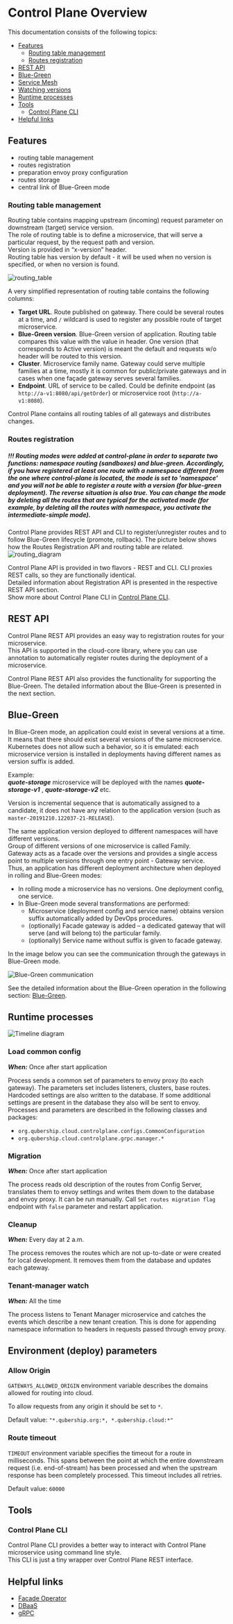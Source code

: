 [//]: ![logo](img/logo.png)
# Control Plane Overview

This documentation consists of the following topics:

* [Features](#features)
    * [Routing table management](#routing-table-management)
    * [Routes registration](#routes-registration)
* [REST API](#rest-api)
* [Blue-Green](#blue-green)
* [Service Mesh](./docs/mesh)
* [Watching versions](/docs/watch.md)
* [Runtime processes](#runtime-processes)
* [Tools](#tools)
    * [Control Plane CLI](#control-plane-cli)
* [Helpful links](#helpful-links)

## Features

* routing table management
* routes registration
* preparation envoy proxy configuration
* routes storage
* central link of Blue-Green mode

### Routing table management

Routing table contains mapping upstream (incoming) request parameter on downstream (target) service version.  
The role of routing table is to define a microservice, that will serve a particular request, by the request path and version.    
Version is provided in “x-version” header.  
Routing table has version by default - it will be used when no version is specified, or when no version is found.

![routing_table](img/routing_table.png)

A very simplified representation of routing table contains the following columns:
* **Target URL**. Route published on gateway. There could be several routes at a time, and `/` wildcard is used to register any possible route of target microservice.
* **Blue-Green version**. Blue-Green version of application. Routing table compares this value with the value in header.  One version (that corresponds to Active version) is meant the default and requests w/o header will be routed to this version.
* **Cluster**. Microservice family name. Gateway could serve multiple families at a time, mostly it is common for public/private gateways and in cases when one façade gateway serves several families.
* **Endpoint**. URL of service to be called. Could be definite endpoint (as `http://a-v1:8080/api/getOrder`) or microservice root (`http://a-v1:8080`).

Control Plane contains all routing tables of all gateways and distributes changes.

### Routes registration

##### !!! Routing modes were added at control-plane in order to separate two functions: namespace routing (sandboxes) and blue-green. Accordingly, if you have registered at least one route with a namespace different from the one where control-plane is located, the mode is set to 'namespace' and you will not be able to register a route with a version (for blue-green deployment). The reverse situation is also true. You can change the mode by deleting all the routes that are typical for the activated mode (for example, by deleting all the routes with namespace, you activate the intermediate-simple mode).

Control Plane provides REST API and CLI to register/unregister routes and to follow Blue-Green lifecycle (promote, rollback).
The picture below shows how the Routes Registration API and routing table are related.  
![routing_diagram](img/routing_diagram.png)

Control Plane API is provided in two flavors - REST and CLI. CLI proxies REST calls, so they are functionally identical.     
Detailed information about Registration API is presented in the respective REST API section.  
Show more about Control Plane CLI in [Control Plane CLI](#control-plane-cli).

##  REST API

Control Plane REST API provides an easy way to registration routes for your microservice.  
This API is supported in the cloud-core library, where you can use annotation to automatically register routes during the deployment of a microservice.  

Control Plane REST API  also provides the functionality for supporting the Blue-Green. The detailed information about the Blue-Green is presented in the next section.

##  Blue-Green

In Blue-Green mode, an application could exist in several versions at a time. It means that there should exist several versions of the same microservice.  
Kubernetes does not allow such a behavior, so it is emulated: each microservice version is installed in deployments having different names as version suffix is added.

Example:  
**_quote-storage_** microservice will be deployed with the names **_quote-storage-v1_** , **_quote-storage-v2_** etc.

Version is incremental sequence that is automatically assigned to a candidate, it does not have any relation to the application version (such as `master-20191210.122037-21-RELEASE`).

The same application version deployed to different namespaces will have different versions.  
Group of different versions of one microservice is called Family.  
Gateway acts as a facade over the versions and provides a single access point to multiple versions through one entry point - Gateway service.  
Thus, an application has different deployment architecture when deployed in rolling and Blue-Green modes:
* In rolling mode a microservice has no versions. One deployment config, one service.
* In Blue-Green mode several transformations are performed:
    * Microservice (deployment config and service name) obtains version suffix automatically added by DevOps procedures.
    * (optionally) Facade gateway is added – a dedicated gateway that will serve (and will belong to) the particular family.
    * (optionally) Service name without suffix is given to facade gateway.

In the image below you can see the communication through the gateways in Blue-Green mode.

![Blue-Green communication](img/bluegreen-arch.png)

See the detailed information about the Blue-Green operation in the following section: [Blue-Green](/docs/bluegreen.md).

## Runtime processes

![Timeline diagram](img/time-line-diagram.png)

### Load common config

***When:*** Once after start application

Process sends a common set of parameters to envoy proxy (to each gateway). The parameters set includes listeners, clusters, base routes.
Hardcoded settings are also written to the database. If some additional settings are present in the database they also will be sent to envoy.
Processes and parameters are described in the following classes and packages:
* `org.qubership.cloud.controlplane.configs.CommonConfiguration`
* `org.qubership.cloud.controlplane.grpc.manager.*`

### Migration

***When:*** Once after start application

The process reads old description of the routes from Config Server, translates them to envoy settings and writes them down to the database and envoy proxy.
It can be run manually. Call `Set routes migration flag` endpoint with `false` parameter and restart application.

### Cleanup

***When:*** Every day at 2 a.m.

The process removes the routes which are not up-to-date or were created for local development. It removes them from the database and updates each gateway.

### Tenant-manager watch

***When:*** All the time

The process listens to Tenant Manager microservice and catches the events which describe a new tenant creation. This is done for appending namespace information to headers in requests passed through envoy proxy.

## Environment (deploy) parameters

### Allow Origin

`GATEWAYS_ALLOWED_ORIGIN` environment variable describes the domains allowed for routing into cloud.

To allow requests from any origin it should be set to `*`.

Default value: `"*.qubership.org:*, *.qubership.cloud:*"`

### Route timeout

`TIMEOUT` environment variable specifies the timeout for a route in milliseconds. This spans between the point at which the entire downstream request (i.e. end-of-stream) has been processed and when the upstream response has been completely processed. This timeout includes all retries.

Default value: `60000`

##  Tools

### Control Plane CLI

Control Plane CLI provides a better way to interact with Control Plane microservice using command line style.  
This CLI is just a tiny wrapper over Control Plane REST interface.  

## Helpful links
* [Facade Operator](https://github.com/Netcracker/qubership-core-facade-operator)
* [DBaaS](https://github.com/Netcracker/qubership-dbaas)
* [gRPC](https://grpc.io/)